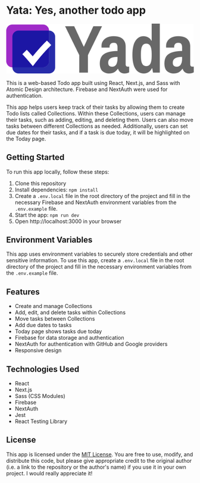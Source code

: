 # Yata: Yes, another todo app

![Yata Logo](./public//logo_full.svg)

This is a web-based Todo app built using React, Next.js, and Sass with Atomic Design architecture. Firebase and NextAuth were used for authentication.

This app helps users keep track of their tasks by allowing them to create Todo lists called Collections. Within these Collections, users can manage their tasks, such as adding, editing, and deleting them. Users can also move tasks between different Collections as needed. Additionally, users can set due dates for their tasks, and if a task is due today, it will be highlighted on the Today page.

## Getting Started

To run this app locally, follow these steps:

1. Clone this repository
2. Install dependencies: `npm install`
3. Create a `.env.local` file in the root directory of the project and fill in the necessary Firebase and NextAuth environment variables from the `.env.example` file.
4. Start the app: `npm run dev`
5. Open http://localhost:3000 in your browser

## Environment Variables

This app uses environment variables to securely store credentials and other sensitive information. To use this app, create a `.env.local` file in the root directory of the project and fill in the necessary environment variables from the `.env.example` file.

## Features

- Create and manage Collections
- Add, edit, and delete tasks within Collections
- Move tasks between Collections
- Add due dates to tasks
- Today page shows tasks due today
- Firebase for data storage and authentication
- NextAuth for authentication with GitHub and Google providers
- Responsive design

## Technologies Used

- React
- Next.js
- Sass (CSS Modules)
- Firebase
- NextAuth
- Jest
- React Testing Library

## License

This app is licensed under the [MIT License](https://opensource.org/licenses/MIT). You are free to use, modify, and distribute this code, but please give appropriate credit to the original author (i.e. a link to the repository or the author's name) if you use it in your own project. I would really appreciate it!
